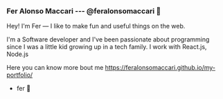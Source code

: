 ### Fer Alonso Maccari --- @feralonsomaccari 🦉 

Hey! I'm Fer — I like to make fun and useful things on the web.

I'm a Software developer and I've been passionate about programming since I was a little kid growing up in a tech family. 
I work with React.js, Node.js

Here you can know more bout me https://feralonsomaccari.github.io/my-portfolio/

- fer 🧉


